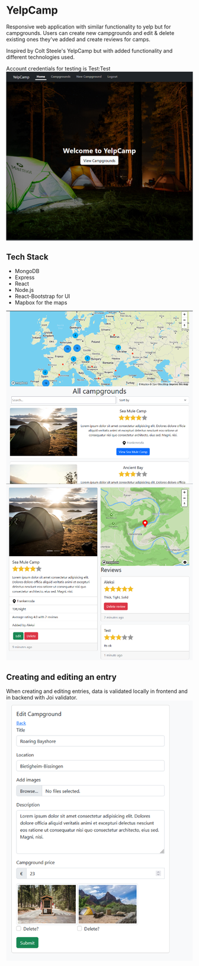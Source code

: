 # YelpCamp

Responsive web application with similar functionality to yelp but for campgrounds. Users can create new campgrounds and edit & delete existing ones they've added and create reviews for camps.

Inspired by Colt Steele's YelpCamp but with added functionality and different technologies used.

Account credentials for testing is Test:Test
![](https://github.com/AleksiKuj/yelpcamp/blob/master/images/home.PNG)


## Tech Stack

- MongoDB
- Express
- React
- Node.js
- React-Bootstrap for UI
- Mapbox for the maps

![](https://github.com/AleksiKuj/yelpcamp/blob/master/images/list.PNG)
![](https://github.com/AleksiKuj/yelpcamp/blob/master/images/campground-view.PNG)

## Creating and editing an entry

When creating and editing entries, data is validated locally in frontend and in backend with Joi validator.
![](https://github.com/AleksiKuj/yelpcamp/blob/master/images/edit.PNG)
